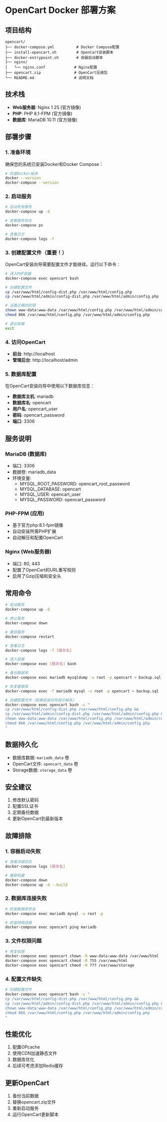 # OpenCart Docker 部署方案

## 项目结构
```
opencart/
├── docker-compose.yml          # Docker Compose配置
├── install-opencart.sh         # OpenCart安装脚本
├── docker-entrypoint.sh        # 容器启动脚本
├── nginx/
│   └── nginx.conf             # Nginx配置
├── opencart.zip               # OpenCart压缩包
└── README.md                  # 说明文档
```

## 技术栈
- **Web服务器**: Nginx 1.25 (官方镜像)
- **PHP**: PHP 8.1-FPM (官方镜像)
- **数据库**: MariaDB 10.11 (官方镜像)

## 部署步骤

### 1. 准备环境
确保您的系统已安装Docker和Docker Compose：
```bash
# 检查Docker版本
docker --version
docker-compose --version
```

### 2. 启动服务
```bash
# 启动所有服务
docker-compose up -d

# 查看服务状态
docker-compose ps

# 查看日志
docker-compose logs -f
```

### 3. 创建配置文件（重要！）
OpenCart安装向导需要配置文件才能继续。运行以下命令：

```bash
# 进入PHP容器
docker-compose exec opencart bash

# 创建配置文件
cp /var/www/html/config-dist.php /var/www/html/config.php
cp /var/www/html/admin/config-dist.php /var/www/html/admin/config.php

# 设置正确的权限
chown www-data:www-data /var/www/html/config.php /var/www/html/admin/config.php
chmod 666 /var/www/html/config.php /var/www/html/admin/config.php

# 退出容器
exit
```

### 4. 访问OpenCart
- **前台**: http://localhost
- **管理后台**: http://localhost/admin

### 5. 数据库配置
在OpenCart安装向导中使用以下数据库信息：
- **数据库主机**: mariadb
- **数据库名**: opencart
- **用户名**: opencart_user
- **密码**: opencart_password
- **端口**: 3306

## 服务说明

### MariaDB (数据库)
- 端口: 3306
- 数据卷: mariadb_data
- 环境变量:
  - MYSQL_ROOT_PASSWORD: opencart_root_password
  - MYSQL_DATABASE: opencart
  - MYSQL_USER: opencart_user
  - MYSQL_PASSWORD: opencart_password

### PHP-FPM (应用)
- 基于官方php:8.1-fpm镜像
- 自动安装所需PHP扩展
- 自动解压和配置OpenCart

### Nginx (Web服务器)
- 端口: 80, 443
- 配置了OpenCart的URL重写规则
- 启用了Gzip压缩和安全头

## 常用命令

```bash
# 启动服务
docker-compose up -d

# 停止服务
docker-compose down

# 重启服务
docker-compose restart

# 查看日志
docker-compose logs -f [服务名]

# 进入容器
docker-compose exec [服务名] bash

# 备份数据库
docker-compose exec mariadb mysqldump -u root -p opencart > backup.sql

# 恢复数据库
docker-compose exec -T mariadb mysql -u root -p opencart < backup.sql

# 创建配置文件（如果安装向导提示缺失）
docker-compose exec opencart bash -c "
cp /var/www/html/config-dist.php /var/www/html/config.php &&
cp /var/www/html/admin/config-dist.php /var/www/html/admin/config.php &&
chown www-data:www-data /var/www/html/config.php /var/www/html/admin/config.php &&
chmod 666 /var/www/html/config.php /var/www/html/admin/config.php
"
```

## 数据持久化
- 数据库数据: `mariadb_data` 卷
- OpenCart文件: `opencart_data` 卷
- Storage数据: `storage_data` 卷

## 安全建议
1. 修改默认密码
2. 配置SSL证书
3. 定期备份数据
4. 更新OpenCart到最新版本

## 故障排除

### 1. 容器启动失败
```bash
# 查看详细日志
docker-compose logs [服务名]

# 重新构建
docker-compose down
docker-compose up -d --build
```

### 2. 数据库连接失败
```bash
# 检查数据库状态
docker-compose exec mariadb mysql -u root -p

# 检查网络连接
docker-compose exec opencart ping mariadb
```

### 3. 文件权限问题
```bash
# 修复权限
docker-compose exec opencart chown -R www-data:www-data /var/www/html
docker-compose exec opencart chmod -R 755 /var/www/html
docker-compose exec opencart chmod -R 777 /var/www/storage
```

### 4. 配置文件缺失
```bash
# 创建配置文件
docker-compose exec opencart bash -c "
cp /var/www/html/config-dist.php /var/www/html/config.php &&
cp /var/www/html/admin/config-dist.php /var/www/html/admin/config.php &&
chown www-data:www-data /var/www/html/config.php /var/www/html/admin/config.php &&
chmod 666 /var/www/html/config.php /var/www/html/admin/config.php
"
```

## 性能优化
1. 配置OPcache
2. 使用CDN加速静态文件
3. 数据库优化
4. 后续可考虑添加Redis缓存

## 更新OpenCart
1. 备份当前数据
2. 替换opencart.zip文件
3. 重新启动服务
4. 运行OpenCart更新脚本
